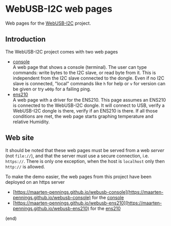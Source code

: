 # WebUSB-I2C web pages
Web pages for the [WebUSB-I2C](https://github.com/maarten-pennings/WebUSB-I2C) project.


## Introduction
The WebUSB-I2C project comes with two web pages

 * [console](console)  
   A web page that shows a console (terminal).
   The user can type commands: write bytes to the I2C slave, or read byte from it.
   This is independent from the I2C slave connected to the dongle.
   Even if no I2C slave is connected, "local" commands like `h` for help or `v` for version can be given
   or try `w00p` for a failing ping.
 * [ens210](ens210)  
   A web page with a driver for the ENS210.
   This page assumes an ENS210 is connected to the WebUSB-I2C dongle.
   It will connect to USB, verify a WebUSB-I2C dongle is there, verify if an ENS210 is there.
   If all those conditions are met, the web page starts graphing temperature and relative Humidity.


## Web site
It should be noted that these web pages must be served from a web _server_ (not `file://`), 
and that the server must use a secure connection, i.e. `https://`. 
There is only one exception, when the host is `localhost` only then `http://` is allowed.

To make the demo easier, the web pages from this project have been deployed on an https server
 * [https://maarten-pennings.github.io/webusb-console](https://maarten-pennings.github.io/webusb-console) for the [console](console)
 * [https://maarten-pennings.github.io/webusb-ens210](https://maarten-pennings.github.io/webusb-ens210) for the [ens210](ens210)
 
(end)
